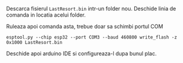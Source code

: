 Descarca fisierul ``LastResort.bin`` intr-un folder nou. Deschide linia de comanda in locatia acelui folder.

Ruleaza apoi comanda asta, trebue doar sa schimbi portul COM 

```esptool.py --chip esp32 --port COM3 --baud 460800 write_flash -z 0x1000 LastResort.bin```

Deschide apoi arduino IDE si configureaza-l dupa bunul plac.
